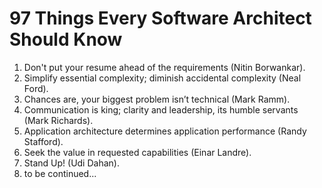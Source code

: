 # 97 Things Every Software Architect Should Know

1. Don't put your resume ahead of the requirements (Nitin Borwankar).
2. Simplify essential complexity; diminish accidental complexity (Neal Ford).
3. Chances are, your biggest problem isn’t technical (Mark Ramm).
4. Communication is king; clarity and leadership, its humble servants (Mark Richards).
5. Application architecture determines application performance (Randy Stafford).
6. Seek the value in requested capabilities (Einar Landre).
7. Stand Up! (Udi Dahan). 
8. to be continued...
